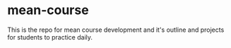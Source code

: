 # mean-course
This is the repo for mean course development and it's outline and projects for students to practice daily.
